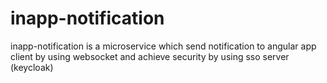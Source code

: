 # inapp-notification
inapp-notification is a microservice which send notification to angular app client by using websocket and achieve security by using sso server (keycloak)
